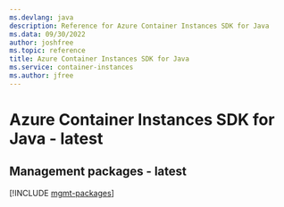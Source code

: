 ```yaml
---
ms.devlang: java
description: Reference for Azure Container Instances SDK for Java
ms.data: 09/30/2022
author: joshfree
ms.topic: reference
title: Azure Container Instances SDK for Java
ms.service: container-instances
ms.author: jfree
---
```

# Azure Container Instances SDK for Java - latest

## Management packages - latest
[!INCLUDE [mgmt-packages](container-instances-mgmt-index.md)]